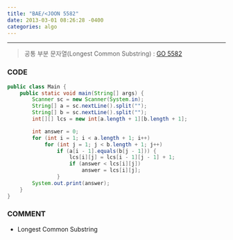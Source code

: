 ```yaml
---
title: "BAE/<JOON 5582"
date: 2013-03-01 08:26:28 -0400
categories: algo
---
```

---

> 공통 부분 문자열(Longest Common Substring) : [GO 5582]

### CODE
```java
public class Main {
	public static void main(String[] args) {
		Scanner sc = new Scanner(System.in);
		String[] a = sc.nextLine().split("");
		String[] b = sc.nextLine().split("");
		int[][] lcs = new int[a.length + 1][b.length + 1];

		int answer = 0;
		for (int i = 1; i < a.length + 1; i++)
			for (int j = 1; j < b.length + 1; j++)
				if (a[i - 1].equals(b[j - 1])) {
					lcs[i][j] = lcs[i - 1][j - 1] + 1;
					if (answer < lcs[i][j])
						answer = lcs[i][j];
				}
		System.out.print(answer);
	}
}
```
### COMMENT
* Longest Common Substring

[GO 5582]: https://www.acmicpc.net/problem/5582
